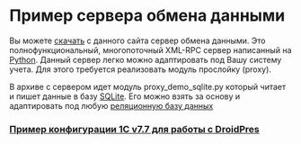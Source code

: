 # Пример сервера обмена данными #

Вы можете [скачать](http://code.google.com/p/droidpres/downloads/detail?name=1C_DroidPres.7z) с данного сайта сервер обмена данными. Это полнофункциональный, многопоточный XML-RPC сервер написанный на [Python](http://www.python.org/). Данный сервер легко можно адаптировать под Вашу систему учета. Для этого требуется реализовать модуль прослойку (proxy).

В архиве с сервером идет модуль proxy\_demo\_sqlite.py который читает и пишет данные в базу [SQLite](http://www.sqlite.org/). Его можно взять за основу и адаптировать под любую [реляционную базу данных](http://ru.wikipedia.org/wiki/%D0%A0%D0%B5%D0%BB%D1%8F%D1%86%D0%B8%D0%BE%D0%BD%D0%BD%D0%B0%D1%8F_%D0%B1%D0%B0%D0%B7%D0%B0_%D0%B4%D0%B0%D0%BD%D0%BD%D1%8B%D1%85)

### [Пример конфигурации 1С v7.7 для работы с DroidPres](DemoServer1c.md) ###